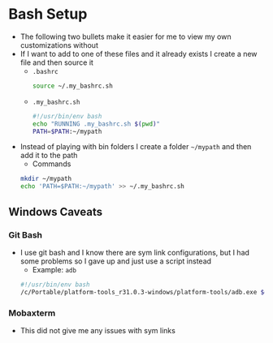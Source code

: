 # Bash Setup
* The following two bullets make it easier for me to view my own customizations without
* If I want to add to one of these files and it already exists I create a new file and then source it
  * `.bashrc`
    ```bash
    source ~/.my_bashrc.sh
    ```
  * `.my_bashrc.sh`
    ```bash
    #!/usr/bin/env bash
    echo "RUNNING .my_bashrc.sh $(pwd)"
    PATH=$PATH:~/mypath
    ```
* Instead of playing with bin folders I create a folder `~/mypath` and then add it to the path
  * Commands
  ```bash
  mkdir ~/mypath
  echo 'PATH=$PATH:~/mypath' >> ~/.my_bashrc.sh
  ```

## Windows Caveats
### Git Bash
* I use git bash and I know there are sym link configurations, but I had some problems so I gave up and just use a script instead
  * Example:
  `adb`
  ```bash
  #!/usr/bin/env bash
  /c/Portable/platform-tools_r31.0.3-windows/platform-tools/adb.exe $@
  ```
### Mobaxterm
* This did not give me any issues with sym links